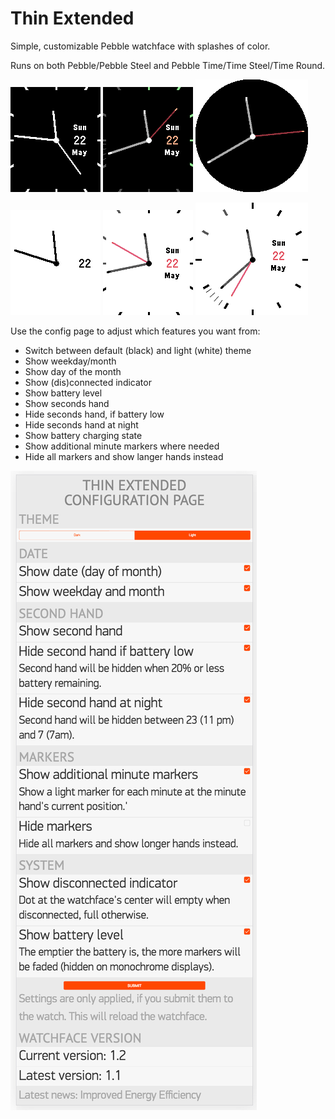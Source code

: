# Thin Extended

Simple, customizable Pebble watchface with splashes of color. 

Runs on both Pebble/Pebble Steel and Pebble Time/Time Steel/Time Round.

![](screenshots/aplite/aplite.png) ![](screenshots/basalt/basalt-charging.png) ![](screenshots/chalk/chalk-no-markers.png) 

![](screenshots/aplite/aplite-simple.png) ![](screenshots/basalt/basalt-light-empty.png) ![](screenshots/chalk/chalk-light.png) 

Use the config page to adjust which features you want from:

- Switch between default (black) and light (white) theme
- Show weekday/month
- Show day of the month
- Show (dis)connected indicator
- Show battery level
- Show seconds hand
- Hide seconds hand, if battery low
- Hide seconds hand at night
- Show battery charging state
- Show additional minute markers where needed
- Hide all markers and show langer hands instead

![](screenshots/config.png)


